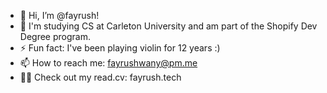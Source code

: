 - 👋 Hi, I’m @fayrush!
- 🌱 I'm studying CS at Carleton University and am part of the Shopify Dev Degree program.
- ⚡ Fun fact: I've been playing violin for 12 years :)
- 📫 How to reach me: fayrushwany@pm.me
- 👩‍💻 Check out my read.cv: fayrush.tech

<!---
fayrush/fayrush is a ✨ special ✨ repository because its `README.md` (this file) appears on your GitHub profile.
You can click the Preview link to take a look at your changes.
--->
